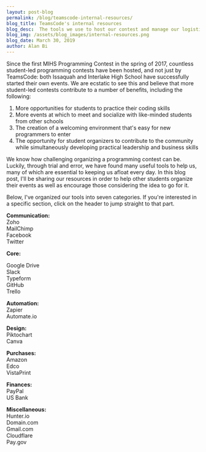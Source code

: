 ```yaml
---
layout: post-blog
permalink: /blog/teamscode-internal-resources/
blog_title: TeamsCode's internal resources
blog_desc:  The tools we use to host our contest and manage our logistics.
blog_img: /assets/blog_images/internal-resources.png
blog_date: March 30, 2019
author: Alan Bi
---
```


Since the first MIHS Programming Contest in the spring of 2017, countless student-led programming contests have been hosted, and not just by TeamsCode: both Issaquah and Interlake High School have successfully started their own events. We are ecstatic to see this and believe that more student-led contests contribute to a number of benefits, including the following:

1. More opportunities for students to practice their coding skills
2. More events at which to meet and socialize with like-minded students from other schools
3. The creation of a welcoming environment that's easy for new programmers to enter
4. The opportunity for student organizers to contribute to the community while simultaneously developing practical leadership and business skills

We know how challenging organizing a programming contest can be. Luckily, through trial and error, we have found many useful tools to help us, many of which are essential to keeping us afloat every day. In this blog post, I'll be sharing our resources in order to help other students organize their events as well as encourage those considering the idea to go for it. 

Below, I've organized our tools into seven categories. If you're interested in a specific section, click on the header to jump straight to that part. 

**Communication:**  
Zoho  
MailChimp  
Facebook  
Twitter  

**Core:**  

Google Drive  
Slack  
Typeform  
GitHub  
Trello  

**Automation:**  
Zapier  
Automate.io  

**Design:**  
Piktochart  
Canva  

**Purchases:**  
Amazon  
Edco  
VistaPrint  

**Finances:**  
PayPal  
US Bank  

**Miscellaneous:**  
Hunter.io  
Domain.com  
Gmail.com  
Cloudflare  
Pay.gov  
